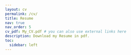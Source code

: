 ```yaml
---
layout: cv
permalink: /cv/
title: Resume
nav: true
nav_order: 5
cv_pdf: My_CV.pdf # you can also use external links here
description: Download my Resume in pdf.
toc:
  sidebar: left
---
```

